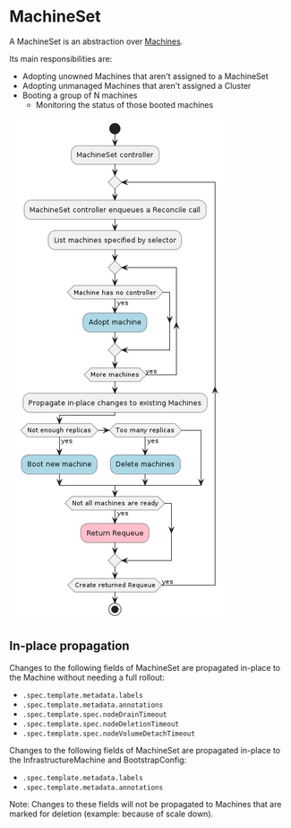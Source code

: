# MachineSet

A MachineSet is an abstraction over [Machines](./machine.md).

Its main responsibilities are:
* Adopting unowned Machines that aren't assigned to a MachineSet
* Adopting unmanaged Machines that aren't assigned a Cluster
* Booting a group of N machines
  * Monitoring the status of those booted machines

![](../../../images/cluster-admission-machineset-controller.png)

## In-place propagation
Changes to the following fields of MachineSet are propagated in-place to the Machine without needing a full rollout:
- `.spec.template.metadata.labels`
- `.spec.template.metadata.annotations`
- `.spec.template.spec.nodeDrainTimeout`
- `.spec.template.spec.nodeDeletionTimeout`
- `.spec.template.spec.nodeVolumeDetachTimeout`

Changes to the following fields of MachineSet are propagated in-place to the InfrastructureMachine and BootstrapConfig:
- `.spec.template.metadata.labels`
- `.spec.template.metadata.annotations`

Note: Changes to these fields will not be propagated to Machines that are marked for deletion (example: because of scale down).
